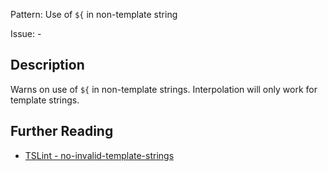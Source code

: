 Pattern: Use of `${` in non-template string

Issue: -

## Description

Warns on use of `${` in non-template strings. Interpolation will only work for template strings.

## Further Reading

* [TSLint - no-invalid-template-strings](https://palantir.github.io/tslint/rules/no-invalid-template-strings)
